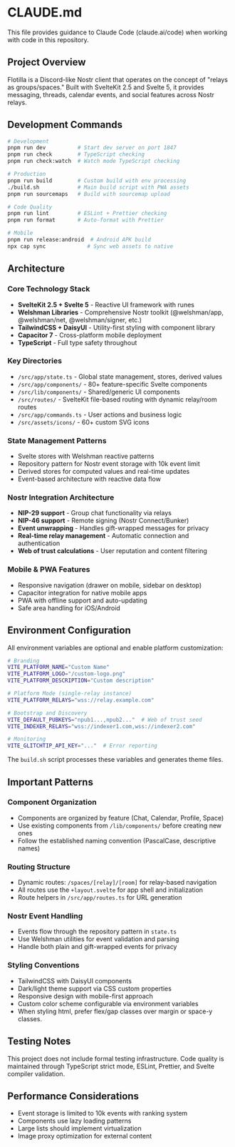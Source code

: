 # CLAUDE.md

This file provides guidance to Claude Code (claude.ai/code) when working with code in this repository.

## Project Overview

Flotilla is a Discord-like Nostr client that operates on the concept of "relays as groups/spaces." Built with SvelteKit 2.5 and Svelte 5, it provides messaging, threads, calendar events, and social features across Nostr relays.

## Development Commands

```bash
# Development
pnpm run dev          # Start dev server on port 1847
pnpm run check        # TypeScript checking
pnpm run check:watch  # Watch mode TypeScript checking

# Production
pnpm run build        # Custom build with env processing
./build.sh            # Main build script with PWA assets
pnpm run sourcemaps   # Build with sourcemap upload

# Code Quality
pnpm run lint         # ESLint + Prettier checking
pnpm run format       # Auto-format with Prettier

# Mobile
pnpm run release:android  # Android APK build
npx cap sync             # Sync web assets to native
```

## Architecture

### Core Technology Stack
- **SvelteKit 2.5 + Svelte 5** - Reactive UI framework with runes
- **Welshman Libraries** - Comprehensive Nostr toolkit (@welshman/app, @welshman/net, @welshman/signer, etc.)
- **TailwindCSS + DaisyUI** - Utility-first styling with component library
- **Capacitor 7** - Cross-platform mobile deployment
- **TypeScript** - Full type safety throughout

### Key Directories
- `/src/app/state.ts` - Global state management, stores, derived values
- `/src/app/components/` - 80+ feature-specific Svelte components
- `/src/lib/components/` - Shared/generic UI components
- `/src/routes/` - SvelteKit file-based routing with dynamic relay/room routes
- `/src/app/commands.ts` - User actions and business logic
- `/src/assets/icons/` - 60+ custom SVG icons

### State Management Patterns
- Svelte stores with Welshman reactive patterns
- Repository pattern for Nostr event storage with 10k event limit
- Derived stores for computed values and real-time updates
- Event-based architecture with reactive data flow

### Nostr Integration Architecture
- **NIP-29 support** - Group chat functionality via relays
- **NIP-46 support** - Remote signing (Nostr Connect/Bunker)
- **Event unwrapping** - Handles gift-wrapped messages for privacy
- **Real-time relay management** - Automatic connection and authentication
- **Web of trust calculations** - User reputation and content filtering

### Mobile & PWA Features
- Responsive navigation (drawer on mobile, sidebar on desktop)
- Capacitor integration for native mobile apps
- PWA with offline support and auto-updating
- Safe area handling for iOS/Android

## Environment Configuration

All environment variables are optional and enable platform customization:

```bash
# Branding
VITE_PLATFORM_NAME="Custom Name"
VITE_PLATFORM_LOGO="/custom-logo.png"
VITE_PLATFORM_DESCRIPTION="Custom description"

# Platform Mode (single-relay instance)
VITE_PLATFORM_RELAYS="wss://relay.example.com"

# Bootstrap and Discovery
VITE_DEFAULT_PUBKEYS="npub1...,npub2..."  # Web of trust seed
VITE_INDEXER_RELAYS="wss://indexer1.com,wss://indexer2.com"

# Monitoring
VITE_GLITCHTIP_API_KEY="..."  # Error reporting
```

The `build.sh` script processes these variables and generates theme files.

## Important Patterns

### Component Organization
- Components are organized by feature (Chat, Calendar, Profile, Space)
- Use existing components from `/lib/components/` before creating new ones
- Follow the established naming convention (PascalCase, descriptive names)

### Routing Structure
- Dynamic routes: `/spaces/[relay]/[room]` for relay-based navigation
- All routes use the `+layout.svelte` for app shell and initialization
- Route helpers in `/src/app/routes.ts` for URL generation

### Nostr Event Handling
- Events flow through the repository pattern in `state.ts`
- Use Welshman utilities for event validation and parsing
- Handle both plain and gift-wrapped events for privacy

### Styling Conventions
- TailwindCSS with DaisyUI components
- Dark/light theme support via CSS custom properties
- Responsive design with mobile-first approach
- Custom color scheme configurable via environment variables
- When styling html, prefer flex/gap classes over margin or space-y classes.

## Testing Notes
This project does not include formal testing infrastructure. Code quality is maintained through TypeScript strict mode, ESLint, Prettier, and Svelte compiler validation.

## Performance Considerations
- Event storage is limited to 10k events with ranking system
- Components use lazy loading patterns
- Large lists should implement virtualization
- Image proxy optimization for external content

